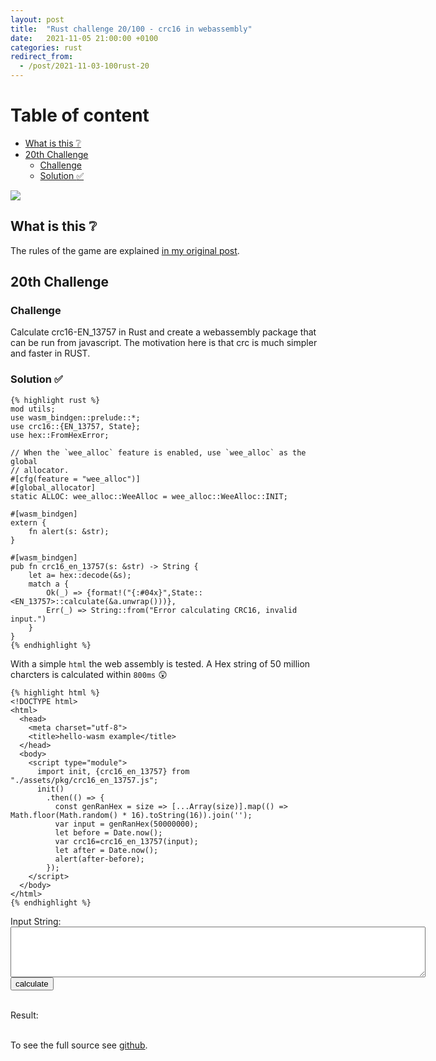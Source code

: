```yaml
---
layout: post
title:  "Rust challenge 20/100 - crc16 in webassembly"
date:   2021-11-05 21:00:00 +0100
categories: rust
redirect_from:
  - /post/2021-11-03-100rust-20
---
```


#  Table of content
<!-- MarkdownTOC autolink="true" -->

- [What is this :grey_question:](#what-is-this-grey_question)
- [20th Challenge](#20th-challenge)
	- [Challenge](#challenge)
	- [Solution :white_check_mark:](#solution-white_check_mark)

<!-- /MarkdownTOC -->

![](/assets/img/crc.jpeg)


## What is this :grey_question: 

The rules of the game are explained [in my original post](https://maebli.github.io/rust/2021/10/18/100rust.html). 

## 20th Challenge
### Challenge

Calculate crc16-EN_13757 in Rust and create a webassembly package that can be run from javascript. The motivation here
is that crc is much simpler and faster in RUST.


### Solution :white_check_mark:

	{% highlight rust %}
	mod utils;
	use wasm_bindgen::prelude::*;
	use crc16::{EN_13757, State};
	use hex::FromHexError;

	// When the `wee_alloc` feature is enabled, use `wee_alloc` as the global
	// allocator.
	#[cfg(feature = "wee_alloc")]
	#[global_allocator]
	static ALLOC: wee_alloc::WeeAlloc = wee_alloc::WeeAlloc::INIT;

	#[wasm_bindgen]
	extern {
	    fn alert(s: &str);
	}

	#[wasm_bindgen]
	pub fn crc16_en_13757(s: &str) -> String {
	    let a= hex::decode(&s);
	    match a {
	        Ok(_) => {format!("{:#04x}",State::<EN_13757>::calculate(&a.unwrap()))},
	        Err(_) => String::from("Error calculating CRC16, invalid input.")
	    }
	}
	{% endhighlight %}

With a simple `html` the web assembly is tested. A Hex string of 50 million charcters is calculated within `800ms` :astonished:

	{% highlight html %}
	<!DOCTYPE html>
	<html>
	  <head>
	    <meta charset="utf-8">
	    <title>hello-wasm example</title>
	  </head>
	  <body>
	    <script type="module">
	      import init, {crc16_en_13757} from "./assets/pkg/crc16_en_13757.js";
	      init()
	        .then(() => {
	          const genRanHex = size => [...Array(size)].map(() => Math.floor(Math.random() * 16).toString(16)).join('');
	          var input = genRanHex(50000000);
	          let before = Date.now();
	          var crc16=crc16_en_13757(input);
	          let after = Date.now();
	          alert(after-before);
	        });
	    </script>
	  </body>
	</html>
	{% endhighlight %}


<script type="module">
  import init, {crc16_en_13757} from "{{ site.baseurl }}{% link assets/js/crc16_EN_13757.js %}";
  init()
  document.getElementById('calculate').addEventListener('click', () => {
  var x=crc16_en_13757(document.getElementById('inputstring').value);
  document.getElementById("output").innerText=x;
});
</script>
<form>
<label for="inputstring">Input String:</label><br>
<textarea rows="5" cols="80" id="inputstring"></textarea><br>
<input id="calculate" type="button" value="calculate" />
</form><br>
Result:<br>
<div id="output"></div>
<br>

To see the full source see [github](https://github.com/maebli/100rustsnippets/tree/master/crc16-EN-13757).
